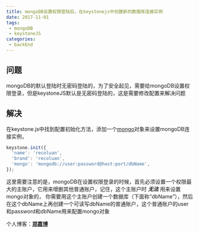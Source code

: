 ```yaml
---
title: mongoDB设置权限登陆后，在keystonejs中创建新的数据库连接实例 
date: 2017-11-01
tags:
 - mongoDB
 - keystoneJS         
categories: 
 - backEnd
---
```


## 问题
mongoDB的默认登陆时无密码登陆的，为了安全起见，需要给mongoDB设置权限登录，但是keystoneJS默认是无密码登陆的，这是需要修改配置来解决问题

## 解决
在keystone.js中找到配置初始化方法，添加一个[mongo](http://keystonejs.com/zh/docs/configuration/#options-database)对象来设置mongoDB连接实例，

```javascript
keystone.init({
  'name': 'recoluan',
  'brand': 'recoluan',
  'mongo': 'mongodb://user:password@host:port/dbName',
});
```
    
这里需要注意的是，mongoDB在设置权限登录的时候，首先必须设置一个权限最大的主账户，它用来增删其他普通账户，记住，这个主账户时 **_无法_** 用来设置mongo对象的，
你需要用这个主账户创建一个数据库（下面称“dbName”），然后在这个dbName上再创建一个可读写dbName的普通账户，这个普通账户的user和password和dbName用来配置mongo对象

个人博客：[**郑嘉博**](http://recoluan.gitlab.io) 